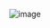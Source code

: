 ![image](https://user-images.githubusercontent.com/31488753/204073395-a79bdab6-b2dd-4c96-95a9-799fee31ae17.png)
